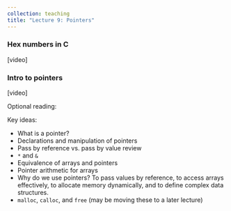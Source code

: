 ```yaml
---
collection: teaching
title: "Lecture 9: Pointers"
---
```


### Hex numbers in C
[video]

### Intro to pointers
[video]

Optional reading:

Key ideas:
* What is a pointer?
* Declarations and manipulation of pointers
* Pass by reference vs. pass by value review
* `*` and `&`
* Equivalence of arrays and pointers
* Pointer arithmetic for arrays
* Why do we use pointers? To pass values by reference, to access arrays
	effectively, to allocate memory dynamically, and to define complex data
	structures.
* `malloc`, `calloc`, and `free` (may be moving these to a later lecture)
